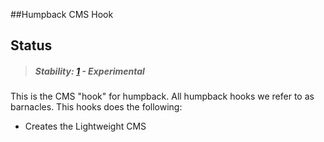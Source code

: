 ##Humpback CMS Hook

## Status

> ##### Stability: [1](http://nodejs.org/api/documentation.html#documentation_stability_index) - Experimental

This is the CMS "hook" for humpback.  All humpback hooks we refer to as 
barnacles.  This hooks does the following:
  * Creates the Lightweight CMS
